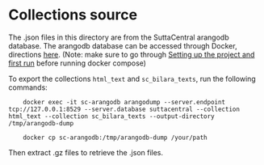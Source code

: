 # Collections source

The .json files in this directory are from the SuttaCentral arangodb database. 
The arangodb database can be accessed through Docker, directions [here](https://github.com/suttacentral/suttacentral?tab=readme-ov-file#15-working-with-arangodb).
(Note: make sure to go through [Setting up the project and first run](https://github.com/suttacentral/suttacentral?tab=readme-ov-file#10-setting-up-the-project-and-first-run)
before running docker compose)

To export the collections `html_text` and `sc_bilara_texts`, run the following commands:

        docker exec -it sc-arangodb arangodump --server.endpoint tcp://127.0.0.1:8529 --server.database suttacentral --collection html_text --collection sc_bilara_texts --output-directory /tmp/arangodb-dump

        docker cp sc-arangodb:/tmp/arangodb-dump /your/path

Then extract .gz files to retrieve the .json files.
